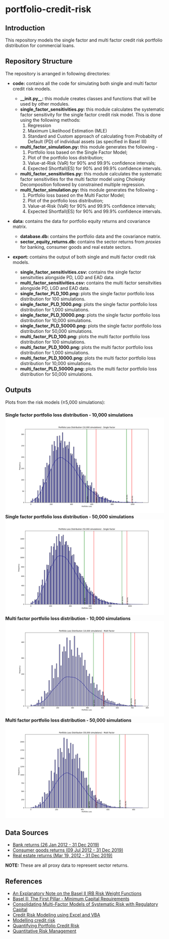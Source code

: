 # portfolio-credit-risk
## Introduction
This repository models the single factor and multi factor credit risk portfolio distribution for commercial loans.
## Repository Structure
The repository is arranged in following directories:

* **code:** contains all the code for simulating both single and multi factor credit risk models.

    * **\_\_init.py\_\_:** this module creates classes and functions that will be used by other modules.
    * **single_factor_sensitivities.py:** this module calculates the systematic factor sensitivity for the single factor credit risk model. This is done using the following methods:
        1. Regression 
        2. Maximum Likelihood Estimation (MLE)
        3. Standard and Custom approach of calculating from Probabilty of Default (PD) of individual assets (as specified in Basel III)
    * **multi_factor_simulation.py:** this module generates the following -
       1. Portfolio loss based on the Single Factor Model;
       2. Plot of the portfolio loss distribution;
       3. Value-at-Risk (VaR) for 90% and 99.9% confidence intervals;
       4. Expected Shortfall(ES) for 90% and 99.9% confidence intervals.
    * **multi_factor_sensitivities.py:** this module calculates the systematic factor sensitivities for the multi factor model using Cholesky Decomposition followed by constrained multiple regression.
    * **multi_factor_simulation.py:** this module generates the following -
       1. Portfolio loss based on the Multi Factor Model;
       2. Plot of the portfolio loss distribution;
       3. Value-at-Risk (VaR) for 90% and 99.9% confidence intervals;
       4. Expected Shortfall(ES) for 90% and 99.9% confidence intervals.
* **data:** contains the data for portfolio equity returns and covariance matrix.

    * **database.db:** contains the portfolio data and the covariance matrix.
    * **sector_equity_returns.db:** contains the sector returns from _proxies_ for banking, consumer goods and real estate sectors.
* **export:** contains the output of both single and multi factor credit risk models.

    * **single_factor_sensitivities.csv:** contains the single factor sensitvities alongside PD, LGD and EAD data.
    * **multi_factor_sensitivities.csv:** contains the multi factor sensitvities alongside PD, LGD and EAD data.
    * **single_factor_PLD_100.png:** plots the single factor portfolio loss distribution for 100 simulations.
    * **single_factor_PLD_1000.png:** plots the single factor portfolio loss distribution for 1,000 simulations.
    * **single_factor_PLD_10000.png:** plots the single factor portfolio loss distribution for 10,000 simulations.
    * **single_factor_PLD_50000.png:** plots the single factor portfolio loss distribution for 50,000 simulations.
    * **multi_factor_PLD_100.png:** plots the multi factor portfolio loss distribution for 100 simulations.
    * **multi_factor_PLD_1000.png:** plots the multi factor portfolio loss distribution for 1,000 simulations.
    * **multi_factor_PLD_10000.png:** plots the multi factor portfolio loss distribution for 10,000 simulations.
    * **multi_factor_PLD_50000.png:** plots the multi factor portfolio loss distribution for 50,000 simulations.
## Outputs
Plots from the risk models (≥5,000 simulations):
### 
**Single factor portfolio loss distribution - 10,000 simulations**
![Single factor portfolio loss distribution - 10,000 simulations](export/single_factor_PLD_10000.png)
**Single factor portfolio loss distribution - 50,000 simulations**
![Single factor portfolio loss distribution - 50,000 simulations](export/single_factor_PLD_50000.png)
**Multi factor portfolio loss distribution - 10,000 simulations**
![Multi factor portfolio loss distribution - 10,000 simulations](export/multi_factor_PLD_10000.png)
**Multi factor portfolio loss distribution - 50,000 simulations**
![Multi factor portfolio loss distribution - 50,000 simulations](export/multi_factor_PLD_50000.png)
## Data Sources
* [Bank returns (26 Jan 2012 - 31 Dec 2019)](https://www.investing.com/indices/ftse-allshare-banks-historical-data)
* [Consumer goods returns (09 Jul 2012 - 31 Dec 2019)](https://uk.investing.com/indices/ftse-all-consumer-goods-historical-data)
* [Real estate returns (Mar 19, 2012 - 31 Dec 2019)](https://uk.investing.com/indices/ftse-allshare-re-invest.---service-historical-data)

**NOTE:** These are all proxy data to represent sector returns.
## References
* [An Explanatory Note on the Basel II IRB Risk Weight Functions](https://www.bis.org/bcbs/irbriskweight.htm)
* [Basel II: The First Pillar - Minimum Capital Requirements](https://www.bis.org/publ/bcbs128b.pdf)
* [Consolidating Multi-Factor Models of Systematic Risk with Regulatory Capital](https://www.math.kth.se/matstat/seminarier/reports/M-exjobb18/180601d.pdf)
* [Credit Risk Modeling using Excel and VBA](https://www.wiley.com/en-gb/Credit+Risk+Modeling+using+Excel+and+VBA%2C+2nd+Edition-p-9780470660928)
* [Modelling credit risk](https://www.bankofengland.co.uk/-/media/boe/files/ccbs/resources/modelling-credit-risk.pdf?la=en&hash=53B7332226FB2FB1B280B3D643DBB8AFF1FA5F32)
* [Quantifying Portfolio Credit Risk](https://www.ccruncher.net/ccruncher.pdf)
* [Quantitative Risk Management](https://press.princeton.edu/books/hardcover/9780691166278/quantitative-risk-management)
